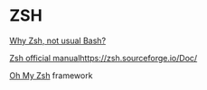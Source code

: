 # ZSH 

[Why Zsh, not usual Bash?]()

[Zsh official manual]()https://zsh.sourceforge.io/Doc/

[Oh My Zsh]() framework
